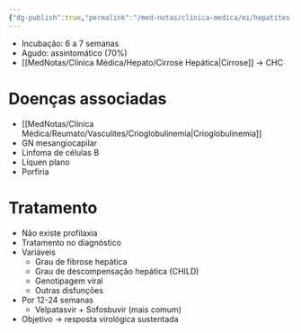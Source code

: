 ```yaml
---
{"dg-publish":true,"permalink":"/med-notas/clinica-medica/mi/hepatites-virais/hepatite-c/"}
---
```


- Incubação: 6 a 7 semanas
- Agudo: assintomático (70%)
- [[MedNotas/Clínica Médica/Hepato/Cirrose Hepática\|Cirrose]] -> CHC

# Doenças associadas
- [[MedNotas/Clínica Médica/Reumato/Vasculites/Crioglobulinemia\|Crioglobulinemia]]
- GN mesangiocapilar
- Linfoma de células B
- Líquen plano
- Porfiria

# Tratamento
- Não existe profilaxia
- Tratamento no diagnóstico
- Variáveis
	- Grau de fibrose hepática
	- Grau de descompensação hepática (CHILD)
	- Genotipagem viral
	- Outras disfunções
- Por 12-24 semanas
	- Velpatasvir + Sofosbuvir (mais comum)
- Objetivo -> resposta virológica sustentada